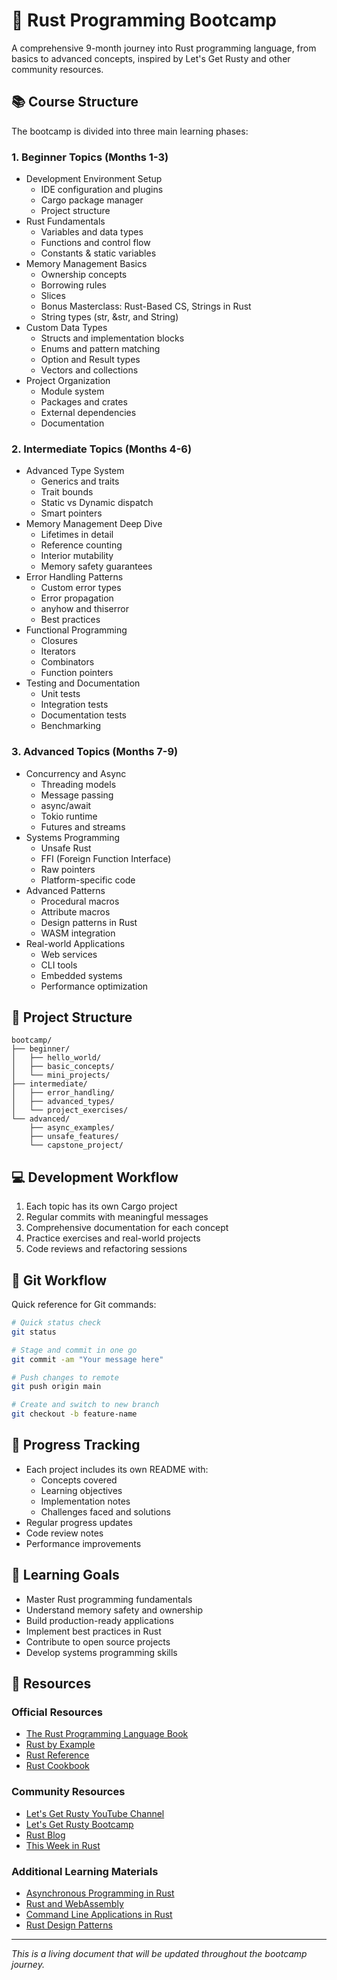 # 🦀 Rust Programming Bootcamp

A comprehensive 9-month journey into Rust programming language, from basics to advanced concepts, inspired by Let's Get Rusty and other community resources.

## 📚 Course Structure

The bootcamp is divided into three main learning phases:

### 1. Beginner Topics (Months 1-3)
- Development Environment Setup
  - IDE configuration and plugins
  - Cargo package manager
  - Project structure
- Rust Fundamentals
  - Variables and data types
  - Functions and control flow
  - Constants & static variables
- Memory Management Basics
  - Ownership concepts
  - Borrowing rules
  - Slices
  - Bonus Masterclass: Rust-Based CS, Strings in Rust
  - String types (str, &str, and String)
- Custom Data Types
  - Structs and implementation blocks
  - Enums and pattern matching
  - Option and Result types
  - Vectors and collections
- Project Organization
  - Module system
  - Packages and crates
  - External dependencies
  - Documentation

### 2. Intermediate Topics (Months 4-6)
- Advanced Type System
  - Generics and traits
  - Trait bounds
  - Static vs Dynamic dispatch
  - Smart pointers
- Memory Management Deep Dive
  - Lifetimes in detail
  - Reference counting
  - Interior mutability
  - Memory safety guarantees
- Error Handling Patterns
  - Custom error types
  - Error propagation
  - anyhow and thiserror
  - Best practices
- Functional Programming
  - Closures
  - Iterators
  - Combinators
  - Function pointers
- Testing and Documentation
  - Unit tests
  - Integration tests
  - Documentation tests
  - Benchmarking

### 3. Advanced Topics (Months 7-9)
- Concurrency and Async
  - Threading models
  - Message passing
  - async/await
  - Tokio runtime
  - Futures and streams
- Systems Programming
  - Unsafe Rust
  - FFI (Foreign Function Interface)
  - Raw pointers
  - Platform-specific code
- Advanced Patterns
  - Procedural macros
  - Attribute macros
  - Design patterns in Rust
  - WASM integration
- Real-world Applications
  - Web services
  - CLI tools
  - Embedded systems
  - Performance optimization

## 🚀 Project Structure

```
bootcamp/
├── beginner/
│   ├── hello_world/
│   ├── basic_concepts/
│   └── mini_projects/
├── intermediate/
│   ├── error_handling/
│   ├── advanced_types/
│   └── project_exercises/
└── advanced/
    ├── async_examples/
    ├── unsafe_features/
    └── capstone_project/
```

## 💻 Development Workflow

1. Each topic has its own Cargo project
2. Regular commits with meaningful messages
3. Comprehensive documentation for each concept
4. Practice exercises and real-world projects
5. Code reviews and refactoring sessions

## 🔧 Git Workflow

Quick reference for Git commands:

```bash
# Quick status check
git status

# Stage and commit in one go
git commit -am "Your message here"

# Push changes to remote
git push origin main

# Create and switch to new branch
git checkout -b feature-name
```

## 📝 Progress Tracking

- Each project includes its own README with:
  - Concepts covered
  - Learning objectives
  - Implementation notes
  - Challenges faced and solutions
- Regular progress updates
- Code review notes
- Performance improvements

## 🎯 Learning Goals

- Master Rust programming fundamentals
- Understand memory safety and ownership
- Build production-ready applications
- Implement best practices in Rust
- Contribute to open source projects
- Develop systems programming skills

## 📖 Resources

### Official Resources
- [The Rust Programming Language Book](https://doc.rust-lang.org/book/)
- [Rust by Example](https://doc.rust-lang.org/rust-by-example/)
- [Rust Reference](https://doc.rust-lang.org/reference/)
- [Rust Cookbook](https://rust-lang-nursery.github.io/rust-cookbook/)

### Community Resources
- [Let's Get Rusty YouTube Channel](https://www.youtube.com/c/LetsGetRusty)
- [Let's Get Rusty Bootcamp](https://letsgetrusty.com/bootcamp)
- [Rust Blog](https://blog.rust-lang.org/)
- [This Week in Rust](https://this-week-in-rust.org/)

### Additional Learning Materials
- [Asynchronous Programming in Rust](https://rust-lang.github.io/async-book/)
- [Rust and WebAssembly](https://rustwasm.github.io/docs/book/)
- [Command Line Applications in Rust](https://rust-cli.github.io/book/)
- [Rust Design Patterns](https://rust-unofficial.github.io/patterns/)

---

*This is a living document that will be updated throughout the bootcamp journey.*